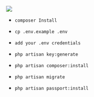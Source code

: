 ![](https://github.com/sa3eid/payment-module/actions/workflows/build/badge.svg)


- `composer Install`

- `cp .env.example .env`
- `add your .env credentials`
- `php artisan key:generate`
- `php artisan composer:install`
- `php artisan migrate`
- `php artisan passport:install`
